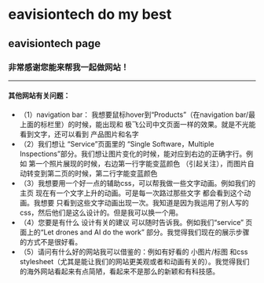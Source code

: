 # eavisiontech do my best
## eavisiontech page

### 非常感谢您能来帮我一起做网站！
---
#### 其他网站有关问题：
 - （1）navigation bar： 我想要鼠标hover到“Products”（在navigation bar/最上面的标栏里）的时候，能出现和 极飞公司中文页面一样的效果。就是不光能看到文字，还可以看到 产品图片和名字
 - （2）我们想让 “Service”页面里的 “Single Software，Multiple Inspections”部分。我们想让图片变化的时候，能对应到右边的正确字行。例如 第一个照片展现的时候，右边第一行字能变蓝颜色 （引起关注），而图片自动转变到第二页的时候，第二行字能变蓝颜色
 - （3）我想要用一个好一点的辅助css，可以帮我做一些文字动画。例如我们的主页 现在有一个文字上升的动画。可是每一次路过那些文字 都会看到这个动画。我想要 只看到这些文字动画出现一次。我知道是因为我运用了别人写的css，然后他们是这么设计的。但是我可以换一个用。
 - （4）您要是有什么 设计有关的建议 可以随时告诉我。例如我们“service” 页面上的“Let drones and AI do the work” 部分。我觉得我们现在的展示步骤的方式不是很好看。
 - （5）请问有什么好的网站我可以借鉴的：例如有好看的 小图片/标图 和css stylesheet（尤其是能让我们的网站更美观或者和动画有关的）。我觉得我们的海外网站看起来有点简陋，看起来不是那么的新颖和有科技感。
